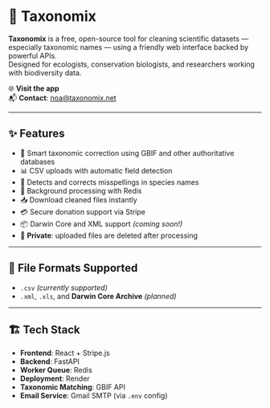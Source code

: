 # 🧬 Taxonomix

**Taxonomix** is a free, open-source tool for cleaning scientific datasets — especially taxonomic names — using a friendly web interface backed by powerful APIs.  
Designed for ecologists, conservation biologists, and researchers working with biodiversity data.

🌐 **Visit the app**  
📬 **Contact**: noa@taxonomix.net

---

## ✨ Features

- 🧠 Smart taxonomic correction using GBIF and other authoritative databases  
- 📊 CSV uploads with automatic field detection  
- 🐛 Detects and corrects misspellings in species names  
- 🔄 Background processing with Redis  
- 📥 Download cleaned files instantly  
- 💳 Secure donation support via Stripe  
- 📦 Darwin Core and XML support *(coming soon!)*  
- 🧹 **Private**: uploaded files are deleted after processing  

---

## 📁 File Formats Supported

- `.csv` *(currently supported)*  
- `.xml`, `.xls`, and **Darwin Core Archive** *(planned)*

---

## 🏗️ Tech Stack

- **Frontend**: React + Stripe.js  
- **Backend**: FastAPI  
- **Worker Queue**: Redis  
- **Deployment**: Render  
- **Taxonomic Matching**: GBIF API  
- **Email Service**: Gmail SMTP (via `.env` config)
